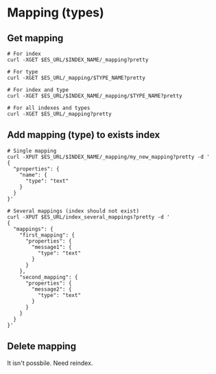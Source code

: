 
#  Mapping (types)
## Get mapping

```
# For index
curl -XGET $ES_URL/$INDEX_NAME/_mapping?pretty

# For type
curl -XGET $ES_URL/_mapping/$TYPE_NAME?pretty

# For index and type
curl -XGET $ES_URL/$INDEX_NAME/_mapping/$TYPE_NAME?pretty

# For all indexes and types
curl -XGET $ES_URL/_mapping?pretty
```

## Add mapping (type) to exists index
```
# Single mapping
curl -XPUT $ES_URL/$INDEX_NAME/_mapping/my_new_mapping?pretty -d '
{
  "properties": {
    "name": {
      "type": "text"
    }
  }
}'

# Several mappings (index should not exist)
curl -XPUT $ES_URL/index_several_mappings?pretty -d '
{
  "mappings": {
    "first_mapping": {
      "properties": {
        "message1": {
          "type": "text"
        }
      }
    },
    "second_mapping": {
      "properties": {
        "message2": {
          "type": "text"
        }
      }
    }
  }
}'
```

## Delete mapping
It isn't possbile. Need reindex.

